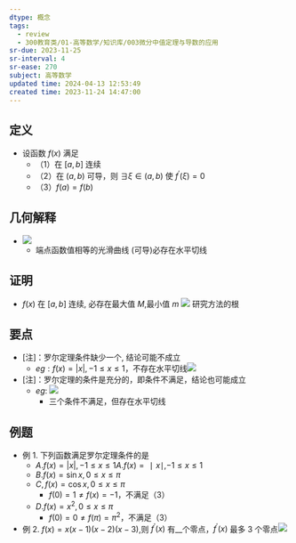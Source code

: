 ```yaml
---
dtype: 概念
tags:
  - review
  - 300教育类/01-高等数学/知识库/003微分中值定理与导数的应用
sr-due: 2023-11-25
sr-interval: 4
sr-ease: 270
subject: 高等数学
updated time: 2024-04-13 12:53:49
created time: 2023-11-24 14:47:00
---
```

## 定义
- 设函数 $f(x)$ 满足
    - （1）在 $[a,b]$ 连续
    - （2）在 $(a,b)$ 可导，则 $\exists\xi\in(a,b)$ 使 $f^{\prime}(\xi)=0$
    - （3）$f(a)=f(b)$
## 几何解释
- ![](https://api2.mubu.com/v3/document_image/9fa41a11-5a7c-4427-9965-adb20a072468-26626835.jpg)
    - 端点函数值相等的光滑曲线 (可导)必存在水平切线
## 证明
- $f(x)$ 在 $[a,b]$ 连续, 必存在最大值 $M$,最小值 $m$ ![](https://api2.mubu.com/v3/document_image/97d43ced-014b-4de2-b948-05d23120bc3d-26626835.jpg)
         研究方法的根
## 要点
- [注]：罗尔定理条件缺少一个, 结论可能不成立
    - $eg:f(x)=|x|,-1\leq x\leq1$，不存在水平切线![](https://api2.mubu.com/v3/document_image/c1d81261-e7e6-4f9f-9950-7a2625563efc-26626835.jpg)
- [注]：罗尔定理的条件是充分的，即条件不满足，结论也可能成立
    - $eg:$ ![](https://api2.mubu.com/v3/document_image/4463dd6b-643a-4e01-87a6-cfd719d6727d-26626835.jpg)
        - 三个条件不满足，但存在水平切线
## 例题
- 例 1. 下列函数满足罗尔定理条件的是
	- $A.f(x)=|x|,-1\leq x\leq1A.f(x)=∣x∣,−1≤x≤1$
	- $B.f(x)=\sin x,0\leq x\leq\pi$
	- $C,f(x)=\cos x,0\leq x\leq\pi$
		- $f(0)=1\neq f(x)=-1$，不满足（3）
	- $D.f(x)=x^2,0\leq x\leq\pi$
		- $f(0)=0\neq f(\pi)=\pi^2$，不满足（3）
- 例 2. $f(x)=x(x-1)(x-2)(x-3)$,则 $f^{\prime}(x)$ 有__个零点，$f^{\prime}(x)$ 最多 3 个零点![](https://api2.mubu.com/v3/document_image/15487a67-eb91-4370-bf69-5b7370ee2a0c-26626835.jpg)